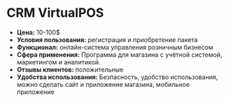 # CRM VirtualPOS
- **Цена:** 10-100$
- **Условия пользования:** регистрация и приобретение пакета
- **Функционал:** онлайн-система управления розничным бизнесом
- **Сфера применения:** Программа для магазина с учётной системой, маркетингом и аналитикой.
- **Отзывы клиентов:** положительные
- **Удобства использования:** Безпасность, удобство использования, можно сделать сайт и приложение магазина, мобильное приложение
